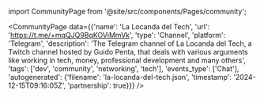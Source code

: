
import CommunityPage from '@site/src/components/Pages/community';

<CommunityPage
    data={{'name': 'La Locanda del Tech', 'url': 'https://t.me/+mqQJQ9BqKOViMmVk', 'type': 'Channel', 'platform': 'Telegram', 'description': 'The Telegram channel of La Locanda del Tech, a Twitch channel hosted by Guido Penta, that deals with various arguments like working in tech, money, professional development and many others', 'tags': ['dev', 'community', 'networking', 'tech'], 'events_type': ['Chat'], 'autogenerated': {'filename': 'la-locanda-del-tech.json', 'timestamp': '2024-12-15T09:16:05Z', 'partnership': true}}}
/>
